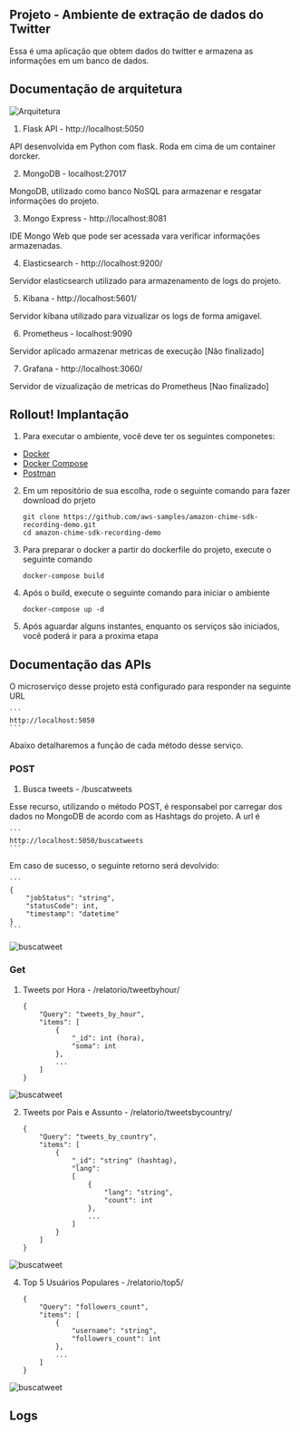## Projeto - Ambiente de extração de dados do Twitter

Essa é uma aplicação que obtem dados do twitter e armazena as informações em um banco de dados.

## Documentação de arquitetura

![Arquitetura](https://github.com/jcnoliveira/TwitterAPI/blob/master/recursos/componetes.png)

1. Flask API - http://localhost:5050

API desenvolvida em Python com flask. Roda em cima de um container dorcker.

2. MongoDB - localhost:27017

MongoDB, utilizado como banco NoSQL para armazenar e resgatar informações do projeto.

3. Mongo Express - http://localhost:8081

IDE Mongo Web que pode ser acessada vara verificar informações armazenadas.

4. Elasticsearch - http://localhost:9200/

Servidor elasticsearch utilizado para armazenamento de logs do projeto.

5. Kibana - http://localhost:5601/

Servidor kibana utilizado para vizualizar os logs de forma amigavel.

6. Prometheus - localhost:9090

Servidor aplicado armazenar metricas de execução [Não finalizado]

7. Grafana - http://localhost:3060/

Servidor de vizualização de metricas do Prometheus [Nao finalizado]




## Rollout! Implantação

1. Para executar o ambiente, você deve ter os seguintes componetes:

* [Docker](https://docs.docker.com/docker-for-windows/install/)
* [Docker Compose](https://docs.docker.com/compose/install/)
* [Postman](https://www.postman.com/downloads/)

2. Em um repositório de sua escolha, rode o seguinte comando para fazer download do prjeto

    ```
    git clone https://github.com/aws-samples/amazon-chime-sdk-recording-demo.git
    cd amazon-chime-sdk-recording-demo
    ```

3. Para preparar o docker a partir do dockerfile do projeto, execute o seguinte comando

    ```
    docker-compose build
    ```

4. Após o build, execute o seguinte comando para iniciar o ambiente

    ```
    docker-compose up -d
    ```

5. Após aguardar alguns instantes, enquanto os serviços são iniciados, você poderá ir para a proxima etapa


## Documentação das APIs

O microserviço desse projeto está configurado para responder na seguinte URL

    ```
    http://localhost:5050
    ```

Abaixo detalharemos a função de cada método desse serviço.

### POST

1. Busca tweets - /buscatweets

Esse recurso, utilizando o método POST, é responsabel por carregar dos dados no MongoDB de acordo com as Hashtags do projeto.
A url é

    ```
    http://localhost:5050/buscatweets
    ```

Em caso de sucesso, o seguinte retorno será devolvido:

    ```
    {
        "jobStatus": "string",
        "statusCode": int,
        "timestamp": "datetime"
    }
    ```

![buscatweet](https://github.com/jcnoliveira/TwitterAPI/blob/master/recursos/buscatweet.png)


### Get

1. Tweets por Hora - /relatorio/tweetbyhour/
 
    ```
    {
        "Query": "tweets_by_hour",
        "items": [
            {
                "_id": int (hora), 
                "soma": int
            }, 
            ...
        ]
    }
    ```

![buscatweet](https://github.com/jcnoliveira/TwitterAPI/blob/master/recursos/porhora.png)

2. Tweets por Pais e Assunto - /relatorio/tweetsbycountry/

    ```
    {
        "Query": "tweets_by_country",
        "items": [
            {
                "_id": "string" (hashtag), 
                "lang": 
                [
                    {
                        "lang": "string", 
                        "count": int
                    }, 
                    ...
                ]
            }
        ]
    }
    ```

![buscatweet](https://github.com/jcnoliveira/TwitterAPI/blob/master/recursos/idioma.png)

4. Top 5 Usuários Populares - /relatorio/top5/

    ```
    {
        "Query": "followers_count",
        "items": [
            {
                "username": "string",
                "followers_count": int
            },
            ...
        ]
    }
    ```
![buscatweet](https://github.com/jcnoliveira/TwitterAPI/blob/master/recursos/top.png)

## Logs